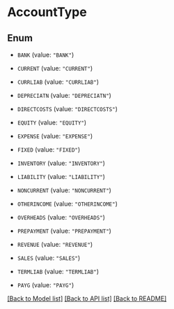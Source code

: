 # AccountType

## Enum


* `BANK` (value: `"BANK"`)

* `CURRENT` (value: `"CURRENT"`)

* `CURRLIAB` (value: `"CURRLIAB"`)

* `DEPRECIATN` (value: `"DEPRECIATN"`)

* `DIRECTCOSTS` (value: `"DIRECTCOSTS"`)

* `EQUITY` (value: `"EQUITY"`)

* `EXPENSE` (value: `"EXPENSE"`)

* `FIXED` (value: `"FIXED"`)

* `INVENTORY` (value: `"INVENTORY"`)

* `LIABILITY` (value: `"LIABILITY"`)

* `NONCURRENT` (value: `"NONCURRENT"`)

* `OTHERINCOME` (value: `"OTHERINCOME"`)

* `OVERHEADS` (value: `"OVERHEADS"`)

* `PREPAYMENT` (value: `"PREPAYMENT"`)

* `REVENUE` (value: `"REVENUE"`)

* `SALES` (value: `"SALES"`)

* `TERMLIAB` (value: `"TERMLIAB"`)

* `PAYG` (value: `"PAYG"`)


[[Back to Model list]](../README.md#documentation-for-models) [[Back to API list]](../README.md#documentation-for-api-endpoints) [[Back to README]](../README.md)


